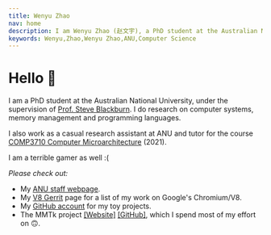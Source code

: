 ```yaml
---
title: Wenyu Zhao
nav: home
description: I am Wenyu Zhao (赵文宇), a PhD student at the Australian National University. I do research on computer systems, memory management and programming languages.
keywords: Wenyu,Zhao,Wenyu Zhao,ANU,Computer Science
---
```


# Hello 🌚

I am a PhD student at the Australian National University, under the supervision of [Prof. Steve Blackburn](https://users.cecs.anu.edu.au/~steveb).
I do research on computer systems, memory management and programming languages.

I also work as a casual research assistant at ANU and tutor for the course [COMP3710 Computer Microarchitecture](https://cs.anu.edu.au/courses/comp3710-uarch) (2021).

I am a terrible gamer as well :(

_Please check out:_

* My [ANU staff webpage](https://cecs.anu.edu.au/people/wenyu-zhao).
* My [V8 Gerrit](https://chromium-review.googlesource.com/q/owner:%22Wenyu+Zhao%22) page for a list of my work on Google's Chromium/V8.
* My [GitHub account](https://github.com/wenyuzhao) for my toy projects.
* The MMTk project [[Website]](https://www.mmtk.io) [[GitHub]](https://github.com/mmtk), which I spend most of my effort on 🙃.
